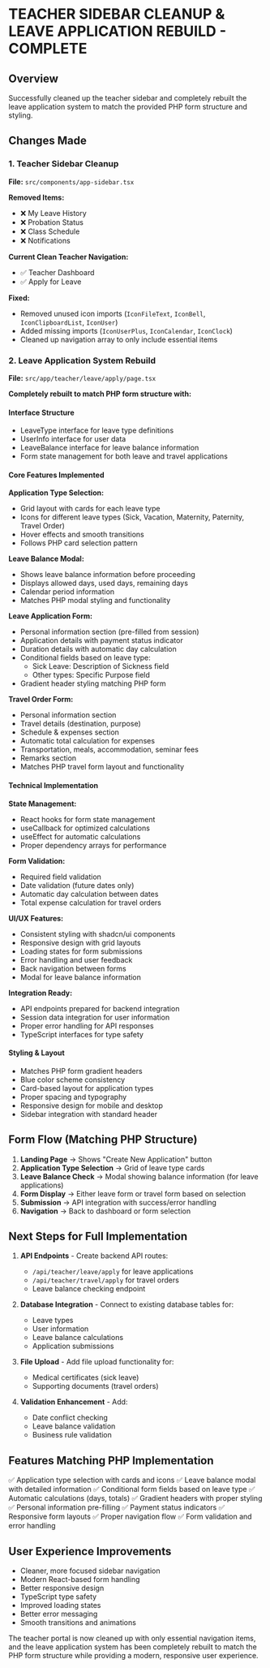 # TEACHER SIDEBAR CLEANUP & LEAVE APPLICATION REBUILD - COMPLETE

## Overview
Successfully cleaned up the teacher sidebar and completely rebuilt the leave application system to match the provided PHP form structure and styling.

## Changes Made

### 1. Teacher Sidebar Cleanup
**File:** `src/components/app-sidebar.tsx`

**Removed Items:**
- ❌ My Leave History
- ❌ Probation Status
- ❌ Class Schedule
- ❌ Notifications

**Current Clean Teacher Navigation:**
- ✅ Teacher Dashboard
- ✅ Apply for Leave

**Fixed:**
- Removed unused icon imports (`IconFileText`, `IconBell`, `IconClipboardList`, `IconUser`)
- Added missing imports (`IconUserPlus`, `IconCalendar`, `IconClock`)
- Cleaned up navigation array to only include essential items

### 2. Leave Application System Rebuild
**File:** `src/app/teacher/leave/apply/page.tsx`

**Completely rebuilt to match PHP form structure with:**

#### Interface Structure
- LeaveType interface for leave type definitions
- UserInfo interface for user data
- LeaveBalance interface for leave balance information
- Form state management for both leave and travel applications

#### Core Features Implemented

**Application Type Selection:**
- Grid layout with cards for each leave type
- Icons for different leave types (Sick, Vacation, Maternity, Paternity, Travel Order)
- Hover effects and smooth transitions
- Follows PHP card selection pattern

**Leave Balance Modal:**
- Shows leave balance information before proceeding
- Displays allowed days, used days, remaining days
- Calendar period information
- Matches PHP modal styling and functionality

**Leave Application Form:**
- Personal information section (pre-filled from session)
- Application details with payment status indicator
- Duration details with automatic day calculation
- Conditional fields based on leave type:
  - Sick Leave: Description of Sickness field
  - Other types: Specific Purpose field
- Gradient header styling matching PHP form

**Travel Order Form:**
- Personal information section
- Travel details (destination, purpose)
- Schedule & expenses section
- Automatic total calculation for expenses
- Transportation, meals, accommodation, seminar fees
- Remarks section
- Matches PHP travel form layout and functionality

#### Technical Implementation

**State Management:**
- React hooks for form state management
- useCallback for optimized calculations
- useEffect for automatic calculations
- Proper dependency arrays for performance

**Form Validation:**
- Required field validation
- Date validation (future dates only)
- Automatic day calculation between dates
- Total expense calculation for travel orders

**UI/UX Features:**
- Consistent styling with shadcn/ui components
- Responsive design with grid layouts
- Loading states for form submissions
- Error handling and user feedback
- Back navigation between forms
- Modal for leave balance information

**Integration Ready:**
- API endpoints prepared for backend integration
- Session data integration for user information
- Proper error handling for API responses
- TypeScript interfaces for type safety

#### Styling & Layout
- Matches PHP form gradient headers
- Blue color scheme consistency
- Card-based layout for application types
- Proper spacing and typography
- Responsive design for mobile and desktop
- Sidebar integration with standard header

## Form Flow (Matching PHP Structure)

1. **Landing Page** → Shows "Create New Application" button
2. **Application Type Selection** → Grid of leave type cards
3. **Leave Balance Check** → Modal showing balance information (for leave applications)
4. **Form Display** → Either leave form or travel form based on selection
5. **Submission** → API integration with success/error handling
6. **Navigation** → Back to dashboard or form selection

## Next Steps for Full Implementation

1. **API Endpoints** - Create backend API routes:
   - `/api/teacher/leave/apply` for leave applications
   - `/api/teacher/travel/apply` for travel orders
   - Leave balance checking endpoint

2. **Database Integration** - Connect to existing database tables for:
   - Leave types
   - User information
   - Leave balance calculations
   - Application submissions

3. **File Upload** - Add file upload functionality for:
   - Medical certificates (sick leave)
   - Supporting documents (travel orders)

4. **Validation Enhancement** - Add:
   - Date conflict checking
   - Leave balance validation
   - Business rule validation

## Features Matching PHP Implementation

✅ Application type selection with cards and icons
✅ Leave balance modal with detailed information
✅ Conditional form fields based on leave type
✅ Automatic calculations (days, totals)
✅ Gradient headers with proper styling
✅ Personal information pre-filling
✅ Payment status indicators
✅ Responsive form layouts
✅ Proper navigation flow
✅ Form validation and error handling

## User Experience Improvements

- Cleaner, more focused sidebar navigation
- Modern React-based form handling
- Better responsive design
- TypeScript type safety
- Improved loading states
- Better error messaging
- Smooth transitions and animations

The teacher portal is now cleaned up with only essential navigation items, and the leave application system has been completely rebuilt to match the PHP form structure while providing a modern, responsive user experience.
